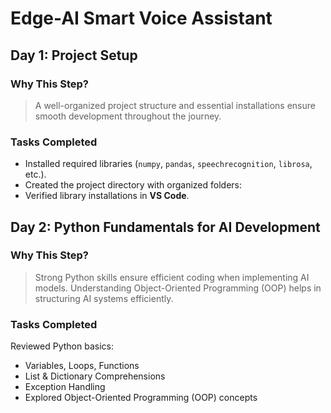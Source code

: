 # Edge-AI Smart Voice Assistant  

## Day 1: Project Setup  

### Why This Step?  
> A well-organized project structure and essential installations ensure smooth development throughout the journey.  

### Tasks Completed  
- Installed required libraries (`numpy`, `pandas`, `speechrecognition`, `librosa`, etc.).  
- Created the project directory with organized folders:  
- Verified library installations in **VS Code**.

## Day 2: Python Fundamentals for AI Development

### Why This Step?

> Strong Python skills ensure efficient coding when implementing AI models. Understanding Object-Oriented Programming (OOP) helps in structuring AI systems efficiently.

### Tasks Completed

Reviewed Python basics:
- Variables, Loops, Functions
- List & Dictionary Comprehensions
- Exception Handling
- Explored Object-Oriented Programming (OOP) concepts